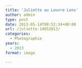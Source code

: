 ```yaml
---
title: 'Juliette au Louvre Lens'
author: admin
type: post
date: 2013-05-14T08:52:34+00:00
url: /juliette-14052013/
categories:
  - Photographie
years:
  - 2013
format: image

---
```

